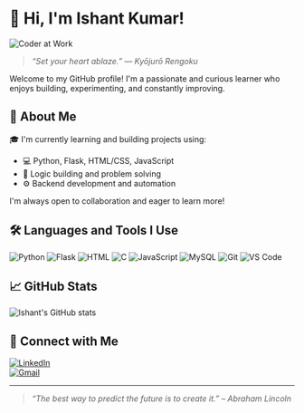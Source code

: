 # 👋 Hi, I'm Ishant Kumar!

![Coder at Work](https://images.unsplash.com/photo-1519389950473-47ba0277781c?auto=format&fit=crop&w=1350&q=80)

> _“Set your heart ablaze.” — Kyōjurō Rengoku_

Welcome to my GitHub profile! I'm a passionate and curious learner who enjoys building, experimenting, and constantly improving.

## 🚀 About Me

🎓 I'm currently learning and building projects using:
- 💻 Python, Flask, HTML/CSS, JavaScript
- 🧠 Logic building and problem solving
- ⚙️ Backend development and automation

I'm always open to collaboration and eager to learn more!

## 🛠️ Languages and Tools I Use

![Python](https://img.shields.io/badge/-Python-3776AB?style=flat&logo=python&logoColor=white)
![Flask](https://img.shields.io/badge/-Flask-000000?style=flat&logo=flask)
![HTML](https://img.shields.io/badge/-HTML5-E34F26?style=flat&logo=html5&logoColor=white)
![C](https://img.shields.io/badge/-C-00599C?style=flat&logo=c&logoColor=white)
![JavaScript](https://img.shields.io/badge/-JavaScript-F7DF1E?style=flat&logo=javascript&logoColor=black)
![MySQL](https://img.shields.io/badge/-MySQL-4479A1?style=flat&logo=mysql&logoColor=white)
![Git](https://img.shields.io/badge/-Git-F05032?style=flat&logo=git&logoColor=white)
![VS Code](https://img.shields.io/badge/-VS%20Code-007ACC?style=flat&logo=visual-studio-code)

## 📈 GitHub Stats

![Ishant's GitHub stats](https://github-readme-stats.vercel.app/api?username=ishankumar19&show_icons=true&theme=radical)

## 🔗 Connect with Me

[![LinkedIn](https://img.shields.io/badge/-LinkedIn-blue?style=flat&logo=Linkedin&logoColor=white)](https://www.linkedin.com/in/ishant-kumar-81b940368/)  
[![Gmail](https://img.shields.io/badge/-Gmail-D14836?style=flat&logo=gmail&logoColor=white)](mailto:ishansingh196055@gmail.com)

---

> _“The best way to predict the future is to create it.” – Abraham Lincoln_
